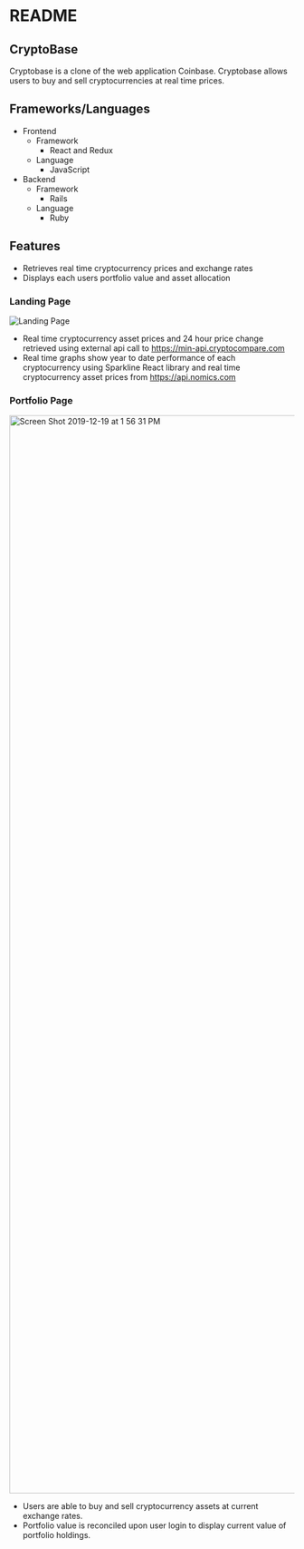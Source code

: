 # README

## CryptoBase

Cryptobase is a clone of the web application Coinbase. Cryptobase allows users to buy and sell cryptocurrencies at real time prices.

## Frameworks/Languages

* Frontend
  * Framework
    * React and Redux 
  * Language
    * JavaScript
* Backend
  * Framework
    * Rails
  * Language
    * Ruby

## Features

* Retrieves real time cryptocurrency prices and exchange rates
* Displays each users portfolio value and asset allocation

### Landing Page

![Landing Page](https://user-images.githubusercontent.com/46978514/70005346-24462380-151e-11ea-93b5-6b436872d79f.png)

* Real time cryptocurrency asset prices and 24 hour price change retrieved using external api call to https://min-api.cryptocompare.com
* Real time graphs show year to date performance of each cryptocurrency using Sparkline React library and real time cryptocurrency asset prices from https://api.nomics.com 

### Portfolio Page

<img width="1902" alt="Screen Shot 2019-12-19 at 1 56 31 PM" src="https://user-images.githubusercontent.com/46978514/71213037-72219200-2267-11ea-8e0b-d2346d8d83ae.png">

* Users are able to buy and sell cryptocurrency assets at current exchange rates.
* Portfolio value is reconciled upon user login to display current value of portfolio holdings.
